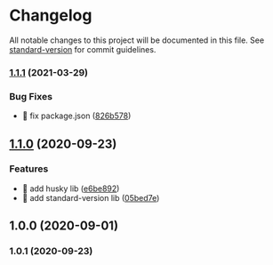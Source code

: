 # Changelog

All notable changes to this project will be documented in this file. See [standard-version](https://github.com/conventional-changelog/standard-version) for commit guidelines.

### [1.1.1](https://github.com/yeukfei02/calendarReactNative/compare/v1.1.0...v1.1.1) (2021-03-29)


### Bug Fixes

* 🐛 fix package.json ([826b578](https://github.com/yeukfei02/calendarReactNative/commit/826b578ef574386ed894adda2297561392dbe63c))

## [1.1.0](https://github.com/yeukfei02/calendarReactNative/compare/v1.0.1...v1.1.0) (2020-09-23)


### Features

* 🎸 add husky lib ([e6be892](https://github.com/yeukfei02/calendarReactNative/commit/e6be892cdf48c88e44e65074c5cd0f8e2d4ccbc1))
* 🎸 add standard-version lib ([05bed7e](https://github.com/yeukfei02/calendarReactNative/commit/05bed7ef77692fdc21717eda348ba2b051c4c1e0))

## 1.0.0 (2020-09-01)

### 1.0.1 (2020-09-23)
